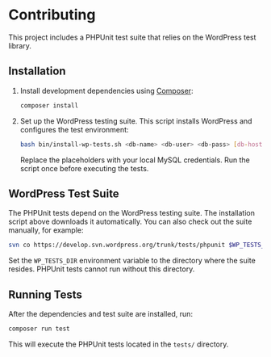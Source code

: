 # Contributing

This project includes a PHPUnit test suite that relies on the WordPress test library.

## Installation

1. Install development dependencies using [Composer](https://getcomposer.org):

   ```bash
   composer install
   ```

2. Set up the WordPress testing suite. This script installs WordPress and configures the test environment:

   ```bash
   bash bin/install-wp-tests.sh <db-name> <db-user> <db-pass> [db-host] [wp-version]
   ```

    Replace the placeholders with your local MySQL credentials. Run the script once before executing the tests.

## WordPress Test Suite

The PHPUnit tests depend on the WordPress testing suite. The installation script above downloads it automatically. You can also check out the suite manually, for example:

```bash
svn co https://develop.svn.wordpress.org/trunk/tests/phpunit $WP_TESTS_DIR
```

Set the `WP_TESTS_DIR` environment variable to the directory where the suite resides. PHPUnit tests cannot run without this directory.

## Running Tests

After the dependencies and test suite are installed, run:

```bash
composer run test
```

This will execute the PHPUnit tests located in the `tests/` directory.
